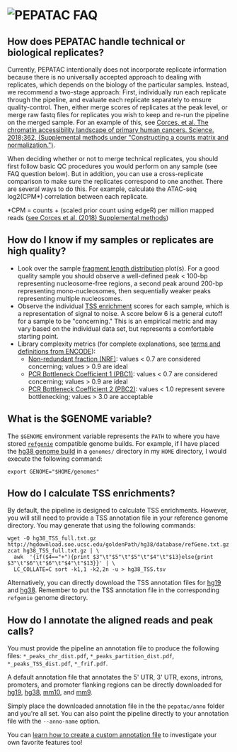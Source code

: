 # <img src="../img/pepatac_logo_black.svg" alt="PEPATAC" class="img-fluid" style="max-height:35px; margin-top:-15px; margin-bottom:-10px"> FAQ

## How does PEPATAC handle technical or biological replicates?

Currently, PEPATAC intentionally does not incorporate replicate information because there is no universally accepted approach to dealing with replicates, which depends on the biology of the particular samples. Instead, we recommend a two-stage approach: First, individually run each replicate through the pipeline, and evaluate each replicate separately to ensure quality-control. Then, either merge scores of replicates at the peak level, or merge raw fastq files for replicates you wish to keep and re-run the pipeline on the merged sample. For an example of this, see [Corces, et al. The chromatin accessibility landscape of primary human cancers. Science. 2018;362, (Supplemental methods under "Constructing a counts matrix and normalization.")](http://science.sciencemag.org/content/362/6413/eaav1898). 

When deciding whether or not to merge technical replicates, you should first follow basic QC procedures you would perform on any sample (see FAQ question below). But in addition, you can use a cross-replicate comparison to make sure the replicates correspond to one another. There are several ways to do this. For example, calculate the ATAC-seq log2(CPM\*) correlation between each replicate.  

\*CPM = counts + (scaled prior count using edgeR) per million mapped reads ([see Corces et al. (2018) Supplemental methods](http://www.sciencemag.org/content/362/6413/eaav1898/suppl/DC1?_ga=2.156350267.1411041936.1548169732-467771734.1542656281))

## How do I know if my samples or replicates are high quality?

- Look over the sample [fragment length distribution](http://code.databio.org/PEPATAC/glossary/#qc-output) plot(s). For a good quality sample you should observe a well-defined peak &lt; 100-bp representing nucleosome-free regions, a second peak around 200-bp representing mono-nucleosomes, then sequentially weaker peaks representing multiple nucleosomes.
- Observe the individual [TSS enrichment](http://code.databio.org/PEPATAC/glossary/#qc-output) scores for each sample, which is a representation of signal to noise.  A score below 6 is a general cutoff for a sample to be "concerning."  This is an empirical metric and may vary based on the individual data set, but represents a comfortable starting point.
- Library complexity metrics (for complete explanations, see [terms and definitions from ENCODE](https://www.encodeproject.org/data-standards/terms/)):
    - [Non-redundant fraction (NRF)](http://code.databio.org/PEPATAC/glossary/#qc-output): values &lt; 0.7 are considered concerning; values &gt; 0.9 are ideal
    - [PCR Bottleneck Coefficient 1 (PBC1)](http://code.databio.org/PEPATAC/glossary/#qc-output): values &lt; 0.7 are considered concerning; values &gt; 0.9 are ideal
    - [PCR Bottleneck Coefficient 2 (PBC2)](http://code.databio.org/PEPATAC/glossary/#qc-output): values &lt; 1.0 represent severe bottlenecking; values &gt; 3.0 are acceptable

## What is the $GENOME variable?

The `$GENOME` environment variable represents the `PATH` to where you have stored [`refgenie`](https://github.com/databio/refgenie) compatible genome builds. For example, if I have placed the [hg38 genome build](http://big.databio.org/refgenomes/hg38.tgz) in a `genomes/` directory in my `HOME` directory, I would execute the following command:

```
export GENOME="$HOME/genomes"
```

## How do I calculate TSS enrichments?

By default, the pipeline is designed to calculate TSS enrichments. However, you will still need to provide a TSS annotation file in your reference genome directory. You may generate that using the following commands:

```
wget -O hg38_TSS_full.txt.gz http://hgdownload.soe.ucsc.edu/goldenPath/hg38/database/refGene.txt.gz
zcat hg38_TSS_full.txt.gz | \
  awk  '{if($4=="+"){print $3"\t"$5"\t"$5"\t"$4"\t"$13}else{print $3"\t"$6"\t"$6"\t"$4"\t"$13}}' | \
  LC_COLLATE=C sort -k1,1 -k2,2n -u > hg38_TSS.tsv
```

Alternatively, you can directly download the TSS annotation files for [hg19](http://big.databio.org/refgenomes/hg19_TSS.tgz) and [hg38](http://big.databio.org/refgenomes/hg38_TSS.tgz).  Remember to put the TSS annotation file in the corresponding `refgenie` genome directory.

## How do I annotate the aligned reads and peak calls?

You must provide the pipeline an annotation file to produce the following files: `*_peaks_chr_dist.pdf`, `*_peaks_partition_dist.pdf`, `*_peaks_TSS_dist.pdf`, `*_frif.pdf`.

A default annotation file that annotates the 5' UTR, 3' UTR, exons, introns, promoters, and promoter flanking regions can be directly downloaded for [hg19](http://big.databio.org/pepatac/hg19_annotations.bed.gz), [hg38](http://big.databio.org/pepatac/hg38_annotations.bed.gz), [mm10](http://big.databio.org/pepatac/mm10_annotations.bed.gz), and [mm9](http://big.databio.org/pepatac/mm9_annotations.bed.gz).

Simply place the downloaded annotation file in the the `pepatac/anno` folder and you're all set. You can also point the pipeline directly to your annotation file with the `--anno-name` option.

You can [learn how to create a custom annotation file](how-to/create-annotation-file.md) to investigate your own favorite features too!
